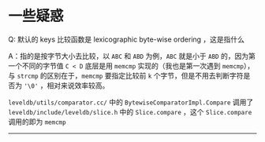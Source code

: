 # 一些疑惑
Q: 默认的 keys 比较函数是 lexicographic byte-wise ordering ，这是指什么


A：指的是按字节大小去比较，以 `ABC` 和 `ABD` 为例，`ABC` 就是小于 `ABD` 的，因为第一个不同的字节值 `C < D`
底层是用 `memcmp` 实现的（我也是第一次遇到 `memcmp`），与 `strcmp` 的区别在于，`memcmp` 要指定比较前 `k` 个字节，但是不用去判断字符是否为 `'\0'` ，相对来说效率较高。

`leveldb/utils/comparator.cc/` 中的 `BytewiseComparatorImpl.Compare` 调用了 `leveldb/include/leveldb/slice.h` 中的 `Slice.compare` ，这个 `Slice.compare` 调用的即为 `memcmp`
****